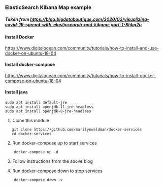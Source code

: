 ### ElasticSearch Kibana Map example

##### Taken from https://blog.bigdataboutique.com/2020/03/visualizing-covid-19-spread-with-elasticsearch-and-kibana-part-1-8hbp2u

#### Install Docker

https://www.digitalocean.com/community/tutorials/how-to-install-and-use-docker-on-ubuntu-18-04

#### Install docker-compose

https://www.digitalocean.com/community/tutorials/how-to-install-docker-compose-on-ubuntu-18-04

#### Install java

```aidl
sudo apt install default-jre            
sudo apt install openjdk-11-jre-headless
sudo apt install openjdk-8-jre-headless 
```
1.  Clone this module

```aidl
   git clone https://github.com/marilynwaldman/docker-services
   cd docker-services
```

2.  Run docker-compose  up to start services
```aidl
    docker-compose up -d
```
3.  Follow instructions from the above blog

4.  Run docker-compose down to stop services
```aidl
    docker-compose down -v
```


